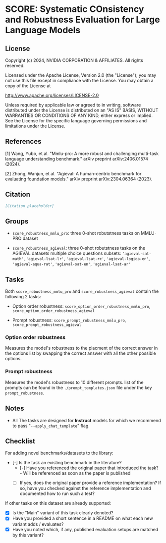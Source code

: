 # SCORE: Systematic COnsistency and Robustness Evaluation for Large Language Models

## License

Copyright (c) 2024, NVIDIA CORPORATION & AFFILIATES.  All rights reserved.

Licensed under the Apache License, Version 2.0 (the "License");
you may not use this file except in compliance with the License.
You may obtain a copy of the License at

   http://www.apache.org/licenses/LICENSE-2.0

Unless required by applicable law or agreed to in writing, software
distributed under the License is distributed on an "AS IS" BASIS,
WITHOUT WARRANTIES OR CONDITIONS OF ANY KIND, either express or implied.
See the License for the specific language governing permissions and
limitations under the License.

## References
[1] Wang, Yubo, et al. "Mmlu-pro: A more robust and challenging multi-task language understanding benchmark." arXiv preprint arXiv:2406.01574 (2024).

[2] Zhong, Wanjun, et al. "Agieval: A human-centric benchmark for evaluating foundation models." arXiv preprint arXiv:2304.06364 (2023).


## Citation
```bib
[Citation placeholder]
```

## Groups

- `score_robustness_mmlu_pro`: three 0-shot robutstness tasks on MMLU-PRO dataset

- `score_robustness_agieval`: three 0-shot robutstness tasks on the AGIEVAL datasets multiple choice questions subsets:  `'agieval-sat-math'`, `'agieval-lsat-lr'`, `'agieval-lsat-rc'`, `'agieval-logiqa-en'`, `'agieval-aqua-rat'`, `'agieval-sat-en'`, `'agieval-lsat-ar'` 


## Tasks

Both `score_robustness_mmlu_pro` and `score_robustness_agieval` contain the following 2 tasks:

* Option order robustness: 
`score_option_order_robustness_mmlu_pro`, `score_option_order_robustness_agieval`

* Prompt robustness: 
`score_prompt_robustness_mmlu_pro`, 
`score_prompt_robustness_agieval`


### Option order robustness

Measures the model's robustness to the placment of the correct answer in the options list by swapping the correct answer with all the other possible options.

### Prompt robustness

Measures the model's robustness to 10 different prompts. list of the prompts can be found in the `./prompt_templates.json` file under the key `prompt_robustness`.


## Notes

- All The tasks are designed for **Instruct** models for which we recommend to pass "`--apply_chat_template`" flag.


## Checklist

For adding novel benchmarks/datasets to the library:
* [-] Is the task an existing benchmark in the literature?
  * [-] Have you referenced the original paper that introduced the task? - Will be referenced as soon as the paper is published
  * [ ] If yes, does the original paper provide a reference implementation? If so, have you checked against the reference implementation and documented how to run such a test?


If other tasks on this dataset are already supported:
* [x] Is the "Main" variant of this task clearly denoted?
* [x] Have you provided a short sentence in a README on what each new variant adds / evaluates?
* [x] Have you noted which, if any, published evaluation setups are matched by this variant?